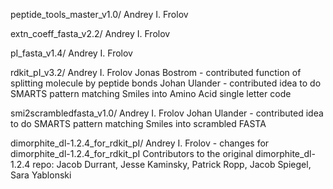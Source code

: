 peptide_tools_master_v1.0/
    Andrey I. Frolov

extn_coeff_fasta_v2.2/
    Andrey I. Frolov

pI_fasta_v1.4/
    Andrey I. Frolov

rdkit_pI_v3.2/
    Andrey I. Frolov
    Jonas Bostrom - contributed function of splitting molecule by peptide bonds
    Johan Ulander - contributed idea to do SMARTS pattern matching Smiles into Amino Acid single letter code

smi2scrambledfasta_v1.0/
    Andrey I. Frolov
    Johan Ulander - contributed idea to do SMARTS pattern matching Smiles into scrambled FASTA

dimorphite_dl-1.2.4_for_rdkit_pI/
    Andrey I. Frolov - changes for dimorphite_dl-1.2.4_for_rdkit_pI
    Contributors to the original dimorphite_dl-1.2.4 repo: Jacob Durrant, Jesse Kaminsky, Patrick Ropp, Jacob Spiegel, Sara Yablonski

